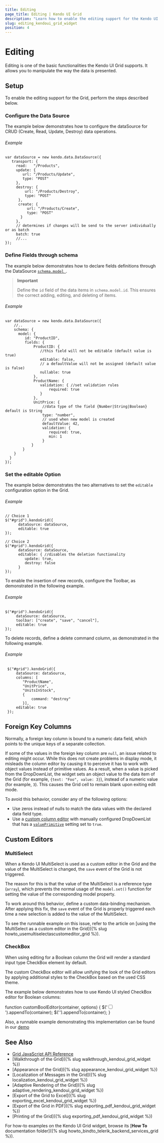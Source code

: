 ```yaml
---
title: Editing
page_title: Editing | Kendo UI Grid
description: "Learn how to enable the editing support for the Kendo UI Grid widget."
slug: editing_kendoui_grid_widget
position: 4
---
```


# Editing

Editing is one of the basic functionalities the Kendo UI Grid supports. It allows you to manipulate the way the data is presented.

## Setup

To enable the editing support for the Grid, perform the steps described below.

### Configure the Data Source

The example below demonstrates how to configure the dataSource for CRUD (Create, Read, Update, Destroy) data operations.

###### Example

    var dataSource = new kendo.data.DataSource({
       transport: {
         read:   "/Products",
         update: {
            url: "/Products/Update",
            type: "POST"
         },
         destroy: {
             url: "/Products/Destroy",
             type: "POST"
          },
          create: {
              url: "/Products/Create",
              type: "POST"
           }
         },
         // determines if changes will be send to the server individually or as batch
         batch: true
         //...
    });

### Define Fields through schema

The example below demonstrates how to declare fields definitions through the DataSource [`schema.model `](/api/javascript/data/datasource#configuration-schema.model).

> **Important**  
>
> Define the `id` field of the data items in `schema.model.id`. This ensures the correct adding, editing, and deleting of items.

###### Example

    var dataSource = new kendo.data.DataSource({
        //..
        schema: {
          model: {
             id: "ProductID",
             fields: {
                 ProductID: {
                    //this field will not be editable (default value is true)
                    editable: false,
                    // a defaultValue will not be assigned (default value is false)
                    nullable: true
                 },
                 ProductName: {
                    validation: { //set validation rules
                        required: true
                    }
                 },
                 UnitPrice: {
                     //data type of the field {Number|String|Boolean} default is String
                     type: "number",
                     // used when new model is created
                     defaultValue: 42,
                     validation: {
                        required: true,
                        min: 1
                     }
                }
            }
        }
      }
    });

### Set the editable Option

The example below demonstrates the two alternatives to set the `editable` configuration option in the Grid.

###### Example

    // Choice 1
    $("#grid").kendoGrid({
          dataSource: dataSource,
          editable: true
    });

    // Choice 2
    $("#grid").kendoGrid({
          dataSource: dataSource,
          editable: { //disables the deletion functionality
             update: true,
             destroy: false
          }
    });

To enable the insertion of new records, configure the Toolbar, as demonstrated in the following example.

###### Example

    $("#grid").kendoGrid({
         dataSource: dataSource,
         toolbar: ["create", "save", "cancel"],
         editable: true
    });

To delete records, define a delete command column, as demonstrated in the following example.

###### Example

     $("#grid").kendoGrid({
         dataSource: dataSource,
         columns: [
            "ProductName",
            "UnitPrice",
            "UnitsInStock",
            {
                command: "destroy"
            }],
         editable: true
     });

## Foreign Key Columns

Normally, a foreign key column is bound to a numeric data field, which points to the unique keys of a separate collection.

If some of the values in the foreign key column are `null`, an issue related to editing might occur. While this does not create problems in display mode, it misleads the column editor by causing it to perceive it has to work with object values instead of primitive values. As a result, when a value is picked from the DropDownList, the widget sets an object value to the data item of the Grid (for example, `{text: "Foo", value: 3}`), instead of a numeric value (for example, `3`). This causes the Grid cell to remain blank upon exiting edit mode.

To avoid this behavior, consider any of the following options:

* Use zeros instead of nulls to match the data values with the declared data field type.
* Use a [custom column editor](http://demos.telerik.com/kendo-ui/grid/editing-custom) with manually configured DropDownList that has a [`valuePrimitive`](/api/javascript/ui/dropdownlist#configuration-valuePrimitive) setting set to `true`.

## Custom Editors

### MultiSelect

When a Kendo UI MultiSelect is used as a custom editor in the Grid and the value of the MultiSelect is changed, the `save` event of the Grid is not triggered.

The reason for this is that the value of the MultiSelect is a reference type (`array`), which prevents the normal usage of the `model.set()` function for setting the value of the corresponding model property.

To work around this behavior, define a custom data-binding mechanism. After applying this fix, the `save` event of the Grid is properly triggered each time a new selection is added to the value of the MultiSelect.

To see the runnable example on this issue, refer to the article on [using the MultiSelect as a custom editor in the Grid]({% slug howto_usemultiselectascustomeditor_grid %}).

### CheckBox

When using editing for a Boolean column the Grid will render a standard input type CheckBox element by default.

The custom CheckBox editor will allow unifying the look of the Grid editors by applying additional styles to the CheckBox based on the used CSS theme.

The example below demonstrates how to use Kendo UI styled CheckBox editor for Boolean columns:

function customBoolEditor(container, options) { 
    $('<input class="k-checkbox" type="checkbox" name="Discontinued" data-type="boolean" data-bind="checked:Discontinued">').appendTo(container);
    $('<label class="k-checkbox-label">&#8203;</label>').appendTo(container); 
} 

Also, a runnable example demonstrating this implementation can be found in our [demo](http://demos.telerik.com/kendo-ui/grid/editing)

## See Also

* [Grid JavaScript API Reference](/api/javascript/ui/grid)
* [Walkthrough of the Grid]({% slug walkthrough_kendoui_grid_widget %})
* [Appearance of the Grid]({% slug appearance_kendoui_grid_widget %})
* [Localization of Messages in the Grid]({% slug localization_kendoui_grid_widget %})
* [Adaptive Rendering of the Grid]({% slug adaptive_rendering_kendoui_grid_widget %})
* [Export of the Grid to Excel]({% slug exporting_excel_kendoui_grid_widget %})
* [Export of the Grid in PDF]({% slug exporting_pdf_kendoui_grid_widget %})
* [Printing of the Grid]({% slug exporting_pdf_kendoui_grid_widget %})

For how-to examples on the Kendo UI Grid widget, browse its [**How To** documentation folder]({% slug howto_bindto_telerik_backend_services_grid %}).
